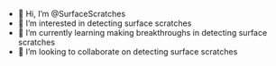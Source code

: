 - 👋 Hi, I’m @SurfaceScratches
- 👀 I’m interested in detecting surface scratches
- 🌱 I’m currently learning making breakthroughs in detecting surface scratches
- 💞️ I’m looking to collaborate on detecting surface scratches

<!---
SurfaceScratches/SurfaceScratches is a ✨ special ✨ repository because its `README.md` (this file) appears on your GitHub profile.
You can click the Preview link to take a look at your changes.
--->
